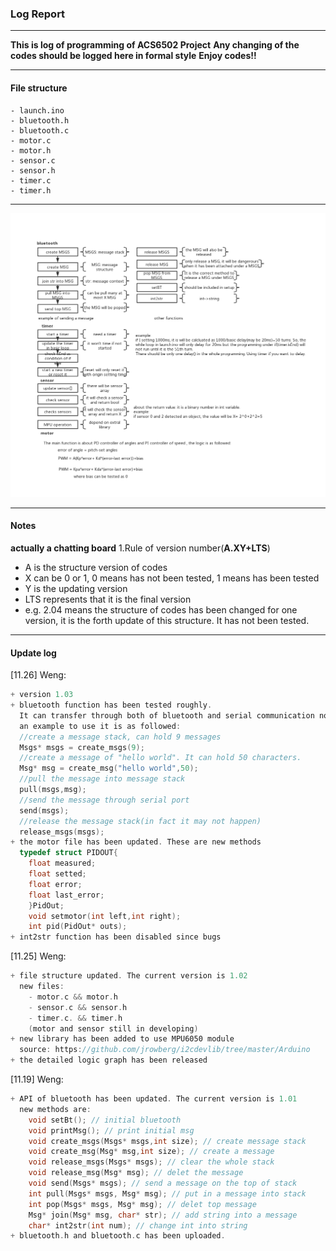 ### Log Report
------
__This is log of programming of ACS6502 Project__
__Any changing of the codes should be logged here in formal style__
__Enjoy codes!!__

----
#### File structure
```
- launch.ino
- bluetooth.h
- bluetooth.c
- motor.c
- motor.h
- sensor.c
- sensor.h
- timer.c
- timer.h
``` 
---
![structure](structure.png)

----
#### Notes
__actually a chatting board__
1.Rule of version number(__A.XY+LTS__)
+ A is the structure version of codes
+ X can be 0 or 1, 0 means has not been tested, 1 means has been tested
+ Y is the updating version
+ LTS represents that it is the final version
+ e.g. 2.04 means the structure of codes has been changed for one version, it is the forth update of this structure. It has not been tested.


---
#### Update log
[11.26] Weng:
```c
+ version 1.03
+ bluetooth function has been tested roughly. 
  It can transfer through both of bluetooth and serial communication now
  an example to use it is as followed:
  //create a message stack, can hold 9 messages
  Msgs* msgs = create_msgs(9); 
  //create a message of "hello world". It can hold 50 characters.
  Msg* msg = create_msg("hello world",50); 
  //pull the message into message stack
  pull(msgs,msg);
  //send the message through serial port
  send(msgs);
  //release the message stack(in fact it may not happen)
  release_msgs(msgs);
+ the motor file has been updated. These are new methods
  typedef struct PIDOUT{
    float measured;
    float setted;
    float error;
    float last_error;
    }PidOut;
    void setmotor(int left,int right);
    int pid(PidOut* outs);
+ int2str function has been disabled since bugs
```

[11.25] Weng:
```C
+ file structure updated. The current version is 1.02
  new files:
    - motor.c && motor.h
    - sensor.c && sensor.h
    - timer.c. && timer.h
    (motor and sensor still in developing)
+ new library has been added to use MPU6050 module
  source: https://github.com/jrowberg/i2cdevlib/tree/master/Arduino
+ the detailed logic graph has been released
```
[11.19] Weng:
```c
+ API of bluetooth has been updated. The current version is 1.01
  new methods are:
    void setBt(); // initial bluetooth
    void printMsg(); // print initial msg
    void create_msgs(Msgs* msgs,int size); // create message stack
    void create_msg(Msg* msg,int size); // create a message
    void release_msgs(Msgs* msgs); // clear the whole stack
    void release_msg(Msg* msg); // delet the message
    void send(Msgs* msgs); // send a message on the top of stack
    int pull(Msgs* msgs, Msg* msg); // put in a message into stack
    int pop(Msgs* msgs, Msg* msg); // delet top message 
    Msg* join(Msg* msg, char* str); // add string into a message
    char* int2str(int num); // change int into string
+ bluetooth.h and bluetooth.c has been uploaded. 
```
